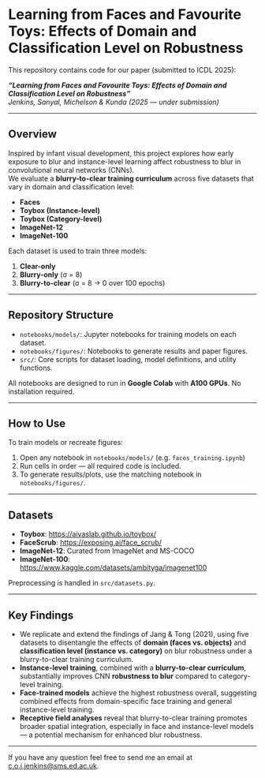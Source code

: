 # Learning from Faces and Favourite Toys: Effects of Domain and Classification Level on Robustness

This repository contains code for our paper (submitted to ICDL 2025):

**_“Learning from Faces and Favourite Toys: Effects of Domain and Classification Level on Robustness”_**  
*Jenkins, Sanyal, Michelson & Kunda (2025 — under submission)*

---

## Overview

Inspired by infant visual development, this project explores how early exposure to blur and instance-level learning affect robustness to blur in convolutional neural networks (CNNs).  
We evaluate a **blurry-to-clear training curriculum** across five datasets that vary in domain and classification level:

- **Faces**
- **Toybox (Instance-level)**
- **Toybox (Category-level)**
- **ImageNet-12**
- **ImageNet-100**

Each dataset is used to train three models:
1. **Clear-only**
2. **Blurry-only** (σ = 8)
3. **Blurry-to-clear** (σ = 8 → 0 over 100 epochs)

---

## Repository Structure

- `notebooks/models/`: Jupyter notebooks for training models on each dataset.
- `notebooks/figures/`: Notebooks to generate results and paper figures.
- `src/`: Core scripts for dataset loading, model definitions, and utility functions.

All notebooks are designed to run in **Google Colab** with **A100 GPUs**. No installation required.

---

## How to Use

To train models or recreate figures:
1. Open any notebook in `notebooks/models/` (e.g. `faces_training.ipynb`)
2. Run cells in order — all required code is included.
3. To generate results/plots, use the matching notebook in `notebooks/figures/`.

---

## Datasets

- **Toybox**: https://aivaslab.github.io/toybox/  
- **FaceScrub**: https://exposing.ai/face_scrub/  
- **ImageNet-12**: Curated from ImageNet and MS-COCO  
- **ImageNet-100**: https://www.kaggle.com/datasets/ambityga/imagenet100

Preprocessing is handled in `src/datasets.py`.

---

## Key Findings

- We replicate and extend the findings of Jang & Tong (2021), using five datasets to disentangle the effects of **domain (faces vs. objects)** and **classification level (instance vs. category)** on blur robustness under a blurry-to-clear training curriculum.
- **Instance-level training**, combined with a **blurry-to-clear curriculum**, substantially improves CNN **robustness to blur** compared to category-level training.
- **Face-trained models** achieve the highest robustness overall, suggesting combined effects from domain-specific face training and general instance-level training.
- **Receptive field analyses** reveal that blurry-to-clear training promotes broader spatial integration, especially in face and instance-level models — a potential mechanism for enhanced blur robustness.

---

If you have any question feel free to send me an email at c.o.j.jenkins@sms.ed.ac.uk.

